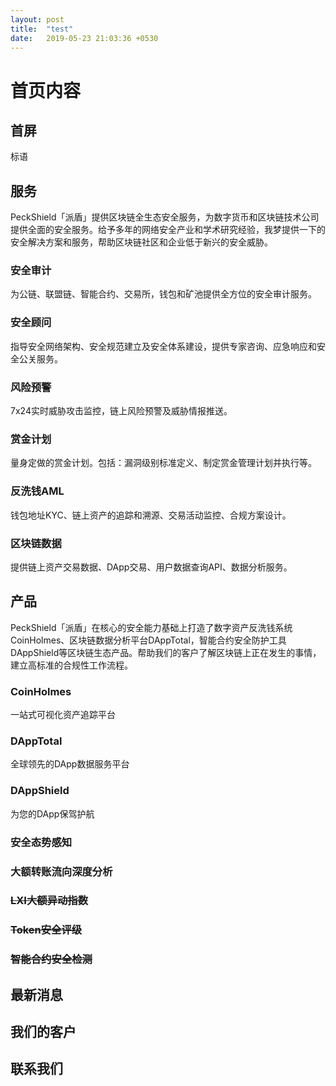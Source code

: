 ```yaml
---
layout: post
title:  "test"
date:   2019-05-23 21:03:36 +0530
---
```


# 首页内容

## 首屏

标语

## 服务

PeckShield「派盾」提供区块链全生态安全服务，为数字货币和区块链技术公司提供全面的安全服务。给予多年的网络安全产业和学术研究经验，我梦提供一下的安全解决方案和服务，帮助区块链社区和企业低于新兴的安全威胁。

### 安全审计

为公链、联盟链、智能合约、交易所，钱包和矿池提供全方位的安全审计服务。

### 安全顾问

指导安全网络架构、安全规范建立及安全体系建设，提供专家咨询、应急响应和安全公关服务。

### 风险预警

7x24实时威胁攻击监控，链上风险预警及威胁情报推送。

### 赏金计划

量身定做的赏金计划。包括：漏洞级别标准定义、制定赏金管理计划并执行等。

### 反洗钱AML

钱包地址KYC、链上资产的追踪和溯源、交易活动监控、合规方案设计。

<!--点击后在新选项卡中打开coinholmes.com-->

### 区块链数据

提供链上资产交易数据、DApp交易、用户数据查询API、数据分析服务。

<!--点击后在新选项卡中打开dapptaotal.com-->

## 产品

PeckShield「派盾」在核心的安全能力基础上打造了数字资产反洗钱系统CoinHolmes、区块链数据分析平台DAppTotal，智能合约安全防护工具DAppShield等区块链生态产品。帮助我们的客户了解区块链上正在发生的事情，建立高标准的合规性工作流程。

### CoinHolmes

一站式可视化资产追踪平台

<!--点击后在新选项卡中打开dapptaotal.com-->

### DAppTotal

全球领先的DApp数据服务平台

<!--点击后在新选项卡中打开dapptaotal.com-->

### DAppShield

为您的DApp保驾护航

<!--点击后在新选项卡中打开dappshield.io-->

### 安全态势感知

### 大额转账流向深度分析

### ~~LXI大额异动指数~~ 

### ~~Token安全评级~~ 

### ~~智能合约安全检测~~





## 最新消息





## 我们的客户





## 联系我们




